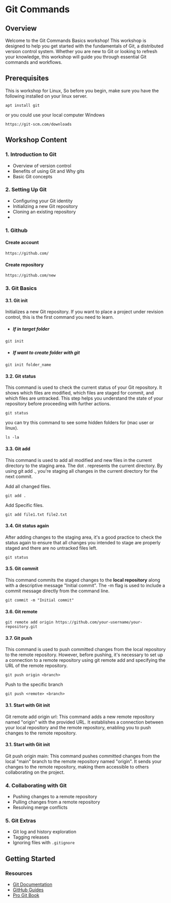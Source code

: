 # Git Commands

## Overview

Welcome to the Git Commands Basics workshop! This workshop is designed to help you get started with the fundamentals of Git, a distributed version control system. Whether you are new to Git or looking to refresh your knowledge, this workshop will guide you through essential Git commands and workflows.

## Prerequisites

This is workshop for Linux, So before you begin, make sure you have the following installed on your linux server.

```
apt install git
```

or you could use your local computer Windows

```
https://git-scm.com/downloads
```

## Workshop Content

### 1. Introduction to Git

-   Overview of version control
-   Benefits of using Git and Why gits
-   Basic Git concepts

### 2. Setting Up Git

-   Configuring your Git identity
-   Initializing a new Git repository
-   Cloning an existing repository
-

### 1. Github

#### Create account
```
https://github.com/
```
#### Create repository 
```
https://github.com/new
```

### 3. Git Basics

#### 3.1. Git init

Initializes a new Git repository. If you want to place a project under revision control, this is the first command you need to learn.

-   ##### If in target folder

```
git init
```

-   ##### If want to create folder with git

```
git init folder_name
```

#### 3.2. Git status

This command is used to check the current status of your Git repository. It shows which files are modified, which files are staged for commit, and which files are untracked. This step helps you understand the state of your repository before proceeding with further actions.

```
git status
```

you can try this command to see some hidden folders for (mac user or linux).

```
ls -la
```

#### 3.3. Git add

This command is used to add all modified and new files in the current directory to the staging area.
The dot . represents the current directory. By using git add ., you're staging all changes in the current directory for the next commit.

Add all changed files.

```
git add .
```

Add Specific files.

```
git add file1.txt file2.txt
```

#### 3.4. Git status again

After adding changes to the staging area, it's a good practice to check the status again to ensure that all changes you intended to stage are properly staged and there are no untracked files left.

```
git status
```

#### 3.5. Git commit

This command commits the staged changes to the __local repository__ along with a descriptive message "Initial commit". The -m flag is used to include a commit message directly from the command line.
```
git commit -m "Initial commit"
```

#### 3.6. Git remote
```
git remote add origin https://github.com/your-username/your-repository.git
```





#### 3.7. Git push

This command is used to push committed changes from the local repository to the remote repository. However, before pushing, it's necessary to set up a connection to a remote repository using git remote add and specifying the URL of the remote repository.

```
git push origin <branch>
```

Push to the specific branch
```
git push <remote> <branch> 
```

#### 3.1. Start with Git init

Git remote add origin url:
This command adds a new remote repository named "origin" with the provided URL. It establishes a connection between your local repository and the remote repository, enabling you to push changes to the remote repository.

#### 3.1. Start with Git init

Git push origin main:
This command pushes committed changes from the local "main" branch to the remote repository named "origin". It sends your changes to the remote repository, making them accessible to others collaborating on the project.

### 4. Collaborating with Git

-   Pushing changes to a remote repository
-   Pulling changes from a remote repository
-   Resolving merge conflicts

### 5. Git Extras

-   Git log and history exploration
-   Tagging releases
-   Ignoring files with `.gitignore`

## Getting Started

### Resources

-   [Git Documentation](https://git-scm.com/doc)
-   [GitHub Guides](https://guides.github.com/)
-   [Pro Git Book](https://git-scm.com/book/en/v2)

